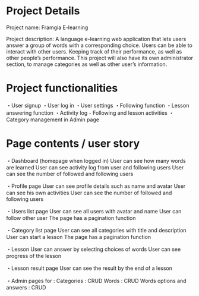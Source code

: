 # Project Details
Project name: Framgia E-learning 

Project description: A language e-learning web application that lets users answer a group of words with a corresponding choice. Users can be able to interact with other users. Keeping track of their performance, as well as other people’s performance. This project will also have its own administrator section, to manage categories as well as other user’s information.

# Project functionalities
・User signup
・User log in
・User settings
・Following function
・Lesson answering function
・Activity log - Following and lesson activities
・Category management in Admin page

# Page contents / user story
・Dashboard (homepage when logged in)
User can see how many words are learned
User can see activity log from user and following users
User can see the number of followed and following users

・Profile page
User can see profile details such as name and avatar
User can see his own activities
User can see the number of followed and following users

・Users list page
User can see all users with avatar and name
User can follow other user
The page has a pagination function

・Category list page
User can see all categories with title and description
User can start a lesson
The page has a pagination function

・Lesson 
User can answer by selecting choices of words
User can see progress of the lesson

・Lesson result page
User can see the result by the end of a lesson

・Admin pages for  :
Categories : CRUD
Words : CRUD
Words options and answers  : CRUD
